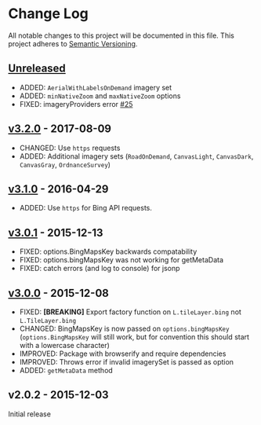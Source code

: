# Change Log

All notable changes to this project will be documented in this file.
This project adheres to [Semantic Versioning](http://semver.org/).

## [Unreleased]

- ADDED: `AerialWithLabelsOnDemand` imagery set
- ADDED: `minNativeZoom` and `maxNativeZoom` options
- FIXED: imageryProviders error [#25](https://github.com/digidem/leaflet-bing-layer/pull/25)

## [v3.2.0] - 2017-08-09

- CHANGED: Use `https` requests
- ADDED: Additional imagery sets (`RoadOnDemand`, `CanvasLight`, `CanvasDark`, `CanvasGray`, `OrdnanceSurvey`)

## [v3.1.0] - 2016-04-29

- ADDED: Use `https` for Bing API requests.

## [v3.0.1] - 2015-12-13

- FIXED: options.BingMapsKey backwards compatability
- FIXED: options.bingMapsKey was not working for getMetaData
- FIXED: catch errors (and log to console) for jsonp

## [v3.0.0] - 2015-12-08

- FIXED: **[BREAKING]** Export factory function on `L.tileLayer.bing` not `L.TileLayer.bing`
- CHANGED: BingMapsKey is now passed on `options.bingMapsKey` (`options.BingMapsKey` will still work, but for convention this should start with a lowercase character)
- IMPROVED: Package with browserify and require dependencies
- IMPROVED: Throws error if invalid imagerySet is passed as option
- ADDED: `getMetaData` method

## v2.0.2 - 2015-12-03

Initial release

[Unreleased]: https://github.com/digidem/leaflet-bing-layer/compare/v3.2.0...HEAD
[v3.2.0]: https://github.com/digidem/leaflet-bing-layer/compare/v3.1.0...v3.2.0
[v3.1.0]: https://github.com/digidem/leaflet-bing-layer/compare/v3.0.1...v3.1.0
[v3.0.1]: https://github.com/digidem/leaflet-bing-layer/compare/v3.0.0...v3.0.1
[v3.0.0]: https://github.com/digidem/leaflet-bing-layer/compare/v2.0.2...v3.0.0
